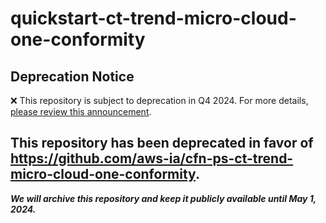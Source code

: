 # quickstart-ct-trend-micro-cloud-one-conformity 
## Deprecation Notice

:x: This repository is subject to deprecation in Q4 2024. For more details, [please review this announcement](https://github.com/aws-ia/.announcements/issues/1). 

## This repository has been deprecated in favor of https://github.com/aws-ia/cfn-ps-ct-trend-micro-cloud-one-conformity. 
***We will archive this repository and keep it publicly available until May 1, 2024.***
